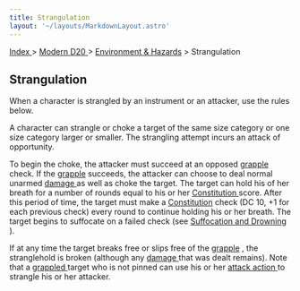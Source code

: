```yaml
---
title: Strangulation
layout: '~/layouts/MarkdownLayout.astro'
---
```


[ Index ](/) > [ Modern D20 ](/modern.d20.srd) > [ Environment & Hazards](/modern.d20.srd/environment.hazards) > Strangulation

##  Strangulation

When a character is strangled by an instrument or an attacker, use the rules
below.

A character can strangle or choke a target of the same size category or one
size category larger or smaller. The strangling attempt incurs an attack of
opportunity.

To begin the choke, the attacker must succeed at an opposed [ grapple](/modern.d20.srd/combat/grapple) check. If the [ grapple](/modern.d20.srd/combat/grapple) succeeds, the attacker can choose to deal
normal unarmed [ damage ](/modern.d20.srd/combat/damage) as well as choke the
target. The target can hold his of her breath for a number of rounds equal to
his or her [ Constitution ](/modern.d20.srd/basics/ability.scores) score.
After this period of time, the target must make a [ Constitution](/modern.d20.srd/basics/ability.scores) check (DC 10, +1 for each previous
check) every round to continue holding his or her breath. The target begins to
suffocate on a failed check (see [ Suffocation and Drowning](/modern.d20.srd/environment.hazards/suffocation.drowning) ).

If at any time the target breaks free or slips free of the [ grapple](/modern.d20.srd/combat/grapple) , the stranglehold is broken (although any [damage ](/modern.d20.srd/combat/damage) that was dealt remains). Note that a [grappled ](/modern.d20.srd/combat/grapple) target who is not pinned can use
his or her [ attack action ](/modern.d20.srd/combat/attack.actions) to
strangle his or her attacker.

